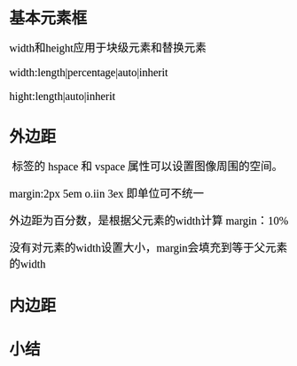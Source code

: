 # 基本元素框 #
width和height应用于块级元素和替换元素

width:length|percentage|auto|inherit

hight:length|auto|inherit

# 外边距 #
<img> 标签的 hspace 和 vspace 属性可以设置图像周围的空间。

margin:2px 5em o.iin 3ex 即单位可不统一

外边距为百分数，是根据父元素的width计算
margin：10%

没有对元素的width设置大小，margin会填充到等于父元素的width


# 内边距 #




# 小结 #















<style> 
  p{
	padding:0px;
	font-size:20px;
	color:black;
	font-family: 黑体;
 
  }
</style>   